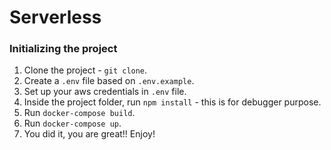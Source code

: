 # Serverless

### Initializing the project
1. Clone the project - `git clone`.
2. Create a `.env` file based on `.env.example`.
3. Set up your aws credentials in `.env` file.
4. Inside the project folder, run `npm install` - this is for debugger purpose.
5. Run `docker-compose build`.
6. Run `docker-compose up`.
7. You did it, you are great!! Enjoy!
